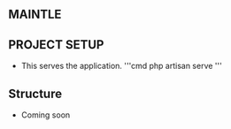 ## MAINTLE

## PROJECT SETUP
- This serves the application.
'''cmd
php artisan serve
'''

## Structure
- Coming soon
